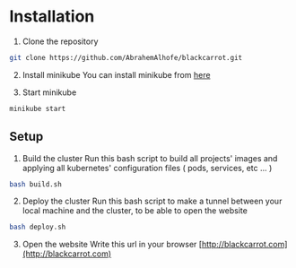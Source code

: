# Installation
1. Clone the repository
```bash
git clone https://github.com/AbrahemAlhofe/blackcarrot.git
```

2. Install minikube
You can install minikube from [here](https://minikube.sigs.k8s.io/docs/start/)

3. Start minikube
```bash
minikube start
```

## Setup

1. Build the cluster
Run this bash script to build all projects' images and applying all kubernetes' configuration files ( pods, services, etc ... )

```bash
bash build.sh
```

2. Deploy the cluster
Run this bash script to make a tunnel between your local machine and the cluster, to be able to open the website
```bash
bash deploy.sh
```

3. Open the website
Write this url in your browser [http://blackcarrot.com](http://blackcarrot.com)

